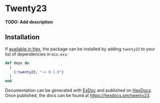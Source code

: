 # Twenty23

**TODO: Add description**

## Installation

If [available in Hex](https://hex.pm/docs/publish), the package can be installed
by adding `twenty23` to your list of dependencies in `mix.exs`:

```elixir
def deps do
  [
    {:twenty23, "~> 0.1.0"}
  ]
end
```

Documentation can be generated with [ExDoc](https://github.com/elixir-lang/ex_doc)
and published on [HexDocs](https://hexdocs.pm). Once published, the docs can
be found at <https://hexdocs.pm/twenty23>.

